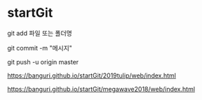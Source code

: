 # startGit


git add 파일 또는 폴더명

git commit -m "메시지"

git push -u origin master


https://banguri.github.io/startGit/2019tulip/web/index.html

https://banguri.github.io/startGit/megawave2018/web/index.html
